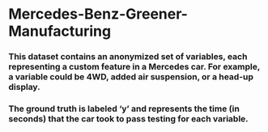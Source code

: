 # Mercedes-Benz-Greener-Manufacturing

### This dataset contains an anonymized set of variables, each representing a custom feature in a Mercedes car. For example, a variable could be 4WD, added air suspension, or a head-up display.

### The ground truth is labeled ‘y’ and represents the time (in seconds) that the car took to pass testing for each variable.

